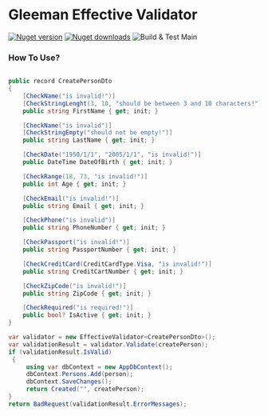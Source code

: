 # Gleeman Effective Validator

[![Nuget version](https://img.shields.io/nuget/v/JwtProducer.svg?logo=nuget)](https://www.nuget.org/packages/JwtProducer/)
[![Nuget downloads](https://img.shields.io/nuget/dt/JwtProducer?logo=nuget)](https://www.nuget.org/packages/JwtProducer/)
![Build & Test Main](https://github.com/Blazored/LocalStorage/workflows/Build%20&%20Test%20Main/badge.svg)

### How To Use?
```csharp

public record CreatePersonDto
{
    [CheckName("is invalid!")]
    [CheckStringLenght(3, 10, "should be between 3 and 10 characters!")]
    public string FirstName { get; init; }

    [CheckName("is invalid")]
    [CheckStringEmpty("should not be empty!")]
    public string LastName { get; init; }

    [CheckDate("1950/1/1", "2005/1/1", "is invalid!")]
    public DateTime DateOfBirth { get; init; }

    [CheckRange(18, 73, "is invalid!")]
    public int Age { get; init; }

    [CheckEmail("is invalid!")]
    public string Email { get; init; }

    [CheckPhone("is invalid")]
    public string PhoneNumber { get; init; }

    [CheckPassport("is invalid!")]
    public string PassportNumber { get; init; }

    [CheckCreditCard(CreditCardType.Visa, "is invalid!")]
    public string CreditCartNumber { get; init; }

    [CheckZipCode("is invalid!")]
    public string ZipCode { get; init; }

    [CheckRequired("is required!")]
    public bool? IsActive { get; init; }
}

```
```csharp
var validator = new EffectiveValidator<CreatePersonDto>();
var validationResult = validator.Validate(createPerson);
if (validationResult.IsValid)
 {
     using var dbContext = new AppDbContext();
     dbContext.Persons.Add(person);
     dbContext.SaveChanges();
     return Created("", createPerson);
}
return BadRequest(validationResult.ErrorMessages);


```
